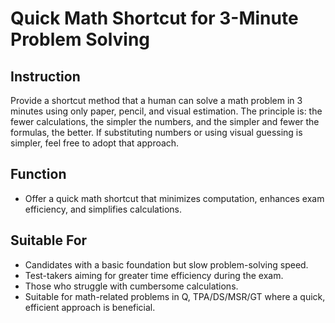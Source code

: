 # Quick Math Shortcut for 3-Minute Problem Solving

## Instruction
Provide a shortcut method that a human can solve a math problem in 3 minutes using only paper, pencil, and visual estimation. The principle is: the fewer calculations, the simpler the numbers, and the simpler and fewer the formulas, the better. If substituting numbers or using visual guessing is simpler, feel free to adopt that approach.

## Function
- Offer a quick math shortcut that minimizes computation, enhances exam efficiency, and simplifies calculations.

## Suitable For
- Candidates with a basic foundation but slow problem-solving speed.
- Test-takers aiming for greater time efficiency during the exam.
- Those who struggle with cumbersome calculations.
- Suitable for math-related problems in Q, TPA/DS/MSR/GT where a quick, efficient approach is beneficial.
